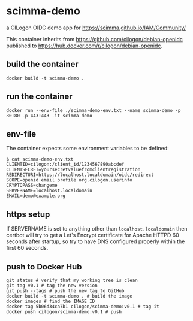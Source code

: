 # scimma-demo
a CILogon OIDC demo app for https://scimma.github.io/IAM/Community/

This container inherits from https://github.com/cilogon/debian-openidc
published to https://hub.docker.com/r/cilogon/debian-openidc.

## build the container
```
docker build -t scimma-demo .
```

## run the container
```
docker run --env-file ./scimma-demo-env.txt --name scimma-demo -p 80:80 -p 443:443 -it scimma-demo
```

## env-file
The container expects some environment variables to be defined:
```
$ cat scimma-demo-env.txt
CLIENTID=cilogon:/client_id/1234567890abcdef
CLIENTSECRET=yoursecretvaluefromclientregistration
REDIRECTURI=https://localhost.localdomain/oidc/redirect
SCOPE=openid email profile org.cilogon.userinfo
CRYPTOPASS=changeme
SERVERNAME=localhost.localdomain
EMAIL=demo@example.org
```

## https setup
If SERVERNAME is set to anything other than `localhost.localdomain` then certbot will try to get a Let's Encrypt certificate for Apache HTTPD 60 seconds after startup, so try to have DNS configured properly within the first 60 seconds.

## push to Docker Hub
```
git status # verify that my working tree is clean
git tag v0.1 # tag the new version
git push --tags # push the new tag to GitHub
docker build -t scimma-demo . # build the image
docker images # find the IMAGE ID
docker tag 5b06d34ca7b1 cilogon/scimma-demo:v0.1 # tag it
docker push cilogon/scimma-demo:v0.1 # push
